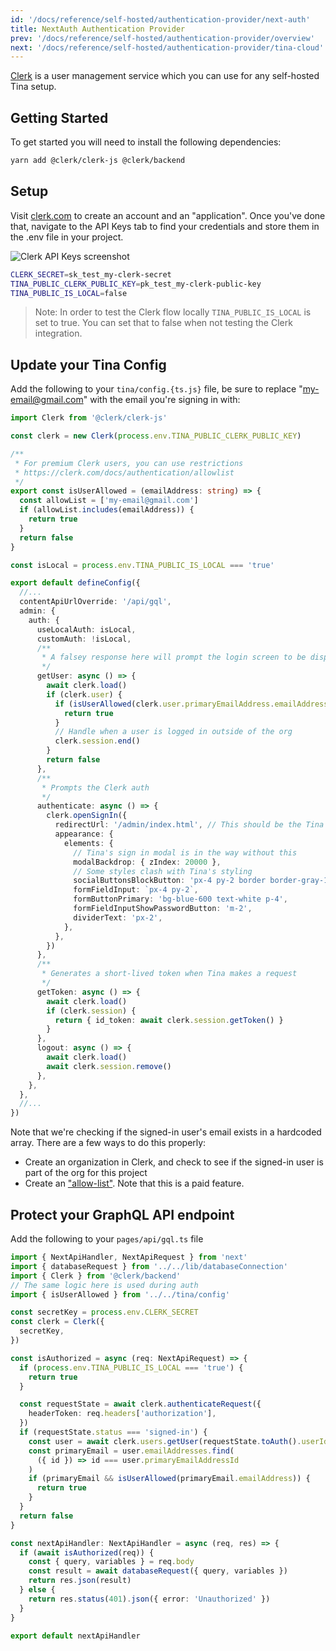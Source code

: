 ```yaml
---
id: '/docs/reference/self-hosted/authentication-provider/next-auth'
title: NextAuth Authentication Provider
prev: '/docs/reference/self-hosted/authentication-provider/overview'
next: '/docs/reference/self-hosted/authentication-provider/tina-cloud'
---
```


[Clerk](https://clerk.com) is a user management service which you can use for any self-hosted Tina setup.

## Getting Started

To get started you will need to install the following dependencies:

```bash
yarn add @clerk/clerk-js @clerk/backend
```

## Setup

Visit [clerk.com](https://clerk.com/) to create an account and an "application". Once you've done that, navigate to the API Keys tab to find your credentials and store them in the .env file in your project.

![Clerk API Keys screenshot](/img/clerk-api-keys-screenshot.png)

```bash
CLERK_SECRET=sk_test_my-clerk-secret
TINA_PUBLIC_CLERK_PUBLIC_KEY=pk_test_my-clerk-public-key
TINA_PUBLIC_IS_LOCAL=false
```

> Note: In order to test the Clerk flow locally `TINA_PUBLIC_IS_LOCAL` is set to true. You can set that to false when not testing the Clerk integration.

## Update your Tina Config

Add the following to your `tina/config.{ts.js}` file, be sure to replace "my-email@gmail.com" with the email you're signing in with:

```ts
import Clerk from '@clerk/clerk-js'

const clerk = new Clerk(process.env.TINA_PUBLIC_CLERK_PUBLIC_KEY)

/**
 * For premium Clerk users, you can use restrictions
 * https://clerk.com/docs/authentication/allowlist
 */
export const isUserAllowed = (emailAddress: string) => {
  const allowList = ['my-email@gmail.com']
  if (allowList.includes(emailAddress)) {
    return true
  }
  return false
}

const isLocal = process.env.TINA_PUBLIC_IS_LOCAL === 'true'

export default defineConfig({
  //...
  contentApiUrlOverride: '/api/gql',
  admin: {
    auth: {
      useLocalAuth: isLocal,
      customAuth: !isLocal,
      /**
       * A falsey response here will prompt the login screen to be displayed
       */
      getUser: async () => {
        await clerk.load()
        if (clerk.user) {
          if (isUserAllowed(clerk.user.primaryEmailAddress.emailAddress)) {
            return true
          }
          // Handle when a user is logged in outside of the org
          clerk.session.end()
        }
        return false
      },
      /**
       * Prompts the Clerk auth
       */
      authenticate: async () => {
        clerk.openSignIn({
          redirectUrl: '/admin/index.html', // This should be the Tina admin path
          appearance: {
            elements: {
              // Tina's sign in modal is in the way without this
              modalBackdrop: { zIndex: 20000 },
              // Some styles clash with Tina's styling
              socialButtonsBlockButton: 'px-4 py-2 border border-gray-100',
              formFieldInput: `px-4 py-2`,
              formButtonPrimary: 'bg-blue-600 text-white p-4',
              formFieldInputShowPasswordButton: 'm-2',
              dividerText: 'px-2',
            },
          },
        })
      },
      /**
       * Generates a short-lived token when Tina makes a request
       */
      getToken: async () => {
        await clerk.load()
        if (clerk.session) {
          return { id_token: await clerk.session.getToken() }
        }
      },
      logout: async () => {
        await clerk.load()
        await clerk.session.remove()
      },
    },
  },
  //...
})
```

Note that we're checking if the signed-in user's email exists in a hardcoded array. There are a few ways to do this properly:

- Create an organization in Clerk, and check to see if the signed-in user is part of the org for this project
- Create an ["allow-list"](https://clerk.com/docs/authentication/allowlist). Note that this is a paid feature.

## Protect your GraphQL API endpoint

Add the following to your `pages/api/gql.ts` file

```ts
import { NextApiHandler, NextApiRequest } from 'next'
import { databaseRequest } from '../../lib/databaseConnection'
import { Clerk } from '@clerk/backend'
// The same logic here is used during auth
import { isUserAllowed } from '../../tina/config'

const secretKey = process.env.CLERK_SECRET
const clerk = Clerk({
  secretKey,
})

const isAuthorized = async (req: NextApiRequest) => {
  if (process.env.TINA_PUBLIC_IS_LOCAL === 'true') {
    return true
  }

  const requestState = await clerk.authenticateRequest({
    headerToken: req.headers['authorization'],
  })
  if (requestState.status === 'signed-in') {
    const user = await clerk.users.getUser(requestState.toAuth().userId)
    const primaryEmail = user.emailAddresses.find(
      ({ id }) => id === user.primaryEmailAddressId
    )
    if (primaryEmail && isUserAllowed(primaryEmail.emailAddress)) {
      return true
    }
  }
  return false
}

const nextApiHandler: NextApiHandler = async (req, res) => {
  if (await isAuthorized(req)) {
    const { query, variables } = req.body
    const result = await databaseRequest({ query, variables })
    return res.json(result)
  } else {
    return res.status(401).json({ error: 'Unauthorized' })
  }
}

export default nextApiHandler
```

